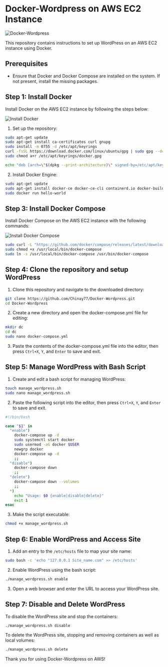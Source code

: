 # Docker-Wordpress on AWS EC2 Instance

![Docker-Wordpress](https://github.com/Chinay77/Docker-Wordpress/assets/105514247/fbf75d79-4870-4d29-b693-0bfa3bee7357)

This repository contains instructions to set up WordPress on an AWS EC2 instance using Docker.

## Prerequisites
- Ensure that Docker and Docker Compose are installed on the system. If not present, install the missing packages.

## Step 1: Install Docker
Install Docker on the AWS EC2 instance by following the steps below:

![Install Docker](https://github.com/Chinay77/Docker-Wordpress/assets/105514247/574a2df7-1f70-4d11-986c-f16c71515e47)

1. Set up the repository:
```bash
sudo apt-get update
sudo apt-get install ca-certificates curl gnupg
sudo install -m 0755 -d /etc/apt/keyrings
curl -fsSL https://download.docker.com/linux/ubuntu/gpg | sudo gpg --dearmor -o /etc/apt/keyrings/docker.gpg
sudo chmod a+r /etc/apt/keyrings/docker.gpg

echo "deb [arch=\"$(dpkg --print-architecture)\" signed-by=/etc/apt/keyrings/docker.gpg] https://download.docker.com/linux/ubuntu $(. /etc/os-release && echo \"$VERSION_CODENAME\") stable" | sudo tee /etc/apt/sources.list.d/docker.list > /dev/null
```

2. Install Docker Engine:
```bash
sudo apt-get update
sudo apt-get install docker-ce docker-ce-cli containerd.io docker-buildx-plugin docker-compose-plugin
sudo docker run hello-world
```

## Step 3: Install Docker Compose
Install Docker Compose on the AWS EC2 instance with the following commands:

![Install Docker Compose](https://github.com/Chinay77/Docker-Wordpress/assets/105514247/3d6e802f-73a0-4f8d-be8f-7160b6b5a48e)

```bash
sudo curl -L "https://github.com/docker/compose/releases/latest/download/docker-compose-$(uname -s)-$(uname -m)" -o /usr/local/bin/docker-compose
sudo chmod +x /usr/local/bin/docker-compose
sudo ln -s /usr/local/bin/docker-compose /usr/bin/docker-compose
```

## Step 4: Clone the repository and setup WordPress
1. Clone this repository and navigate to the downloaded directory:

```bash
git clone https://github.com/Chinay77/Docker-Wordpress.git
cd Docker-Wordpress
```

2. Create a new directory and open the docker-compose.yml file for editing:

```bash
mkdir dc
cd dc
sudo nano docker-compose.yml
```

3. Paste the contents of the docker-compose.yml file into the editor, then press `Ctrl+X`, `Y`, and `Enter` to save and exit.

## Step 5: Manage WordPress with Bash Script
1. Create and edit a bash script for managing WordPress:

```bash
touch manage_wordpress.sh
sudo nano manage_wordpress.sh
```

2. Paste the following script into the editor, then press `Ctrl+X`, `Y`, and `Enter` to save and exit.

```bash
#!/bin/bash

case "$1" in
  "enable")
    docker-compose up -d
    sudo systemctl start docker
    sudo usermod -aG docker $USER
    newgrp docker
    docker-compose up -d
    ;;
  "disable")
    docker-compose down
    ;;
  "delete")
    docker-compose down --volumes
    ;;
  *)
    echo "Usage: $0 {enable|disable|delete}"
    exit 1
esac
```

3. Make the script executable:

```bash
chmod +x manage_wordpress.sh
```

## Step 6: Enable WordPress and Access Site
1. Add an entry to the `/etc/hosts` file to map your site name:

```bash
sudo bash -c 'echo "127.0.0.1 Site_name.com" >> /etc/hosts'
```

2. Enable WordPress using the bash script:

```bash
./manage_wordpress.sh enable
```

3. Open a web browser and enter the URL to access your WordPress site.

## Step 7: Disable and Delete WordPress
To disable the WordPress site and stop the containers:

```bash
./manage_wordpress.sh disable
```

To delete the WordPress site, stopping and removing containers as well as local volumes:

```bash
./manage_wordpress.sh delete
```

Thank you for using Docker-Wordpress on AWS!
